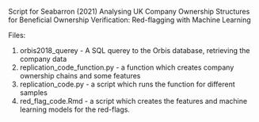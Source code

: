 Script for Seabarron (2021) Analysing UK Company Ownership Structures for Beneficial Ownership Verification: Red-flagging with Machine Learning

Files:
1. orbis2018_querey - A SQL querey to the Orbis database, retrieving the company data
2. replication_code_function.py - a function which creates company ownership chains and some features
3. replication_code.py - a script which runs the function for different samples
4. red_flag_code.Rmd - a script which creates the features and machine learning models for the red-flags. 
